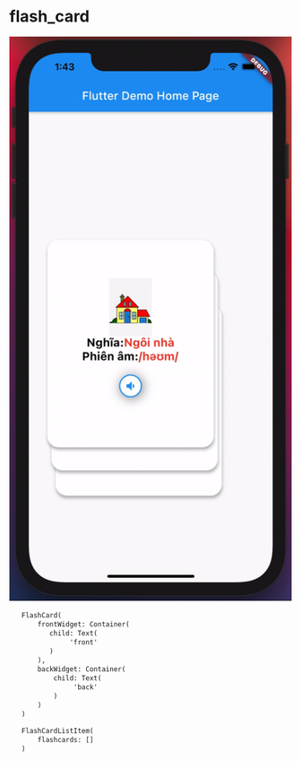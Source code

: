 # flash_card

![Showscase gif](https://github.com/BrianTV98/flash_card/blob/main/assets/flash_card_demo.gif)

```
   FlashCard(
       frontWidget: Container(
          child: Text(
               'front'
          )
       ),
       backWidget: Container(
           child: Text(
                'back'
           )
       )
   )
```

```
   FlashCardListItem(
       flashcards: []
   )

```
